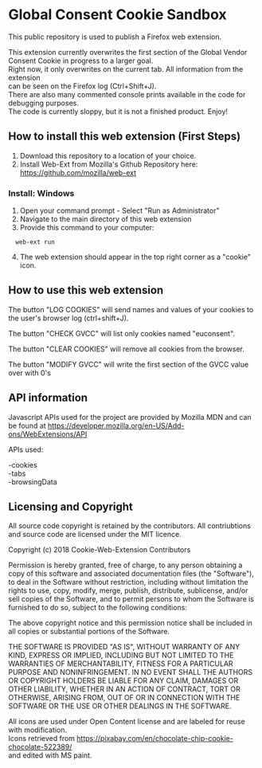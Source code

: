  # Global Consent Cookie Sandbox

 This public repository is used to publish a Firefox web extension.
 
 This extension currently overwrites the first section of the Global Vendor Consent Cookie in progress to a larger goal.<br />
 Right now, it only overwrites on the current tab. All information from the extension<br />
 can be seen on the Firefox log (Ctrl+Shift+J).<br />
 There are also many commented console prints available in the code for debugging purposes.<br />
 The code is currently sloppy, but it is not a finished product. Enjoy!
 
 ## How to install this web extension (First Steps)
 
 1. Download this repository to a location of your choice.
 2. Install Web-Ext from Mozilla's Github Repository here: https://github.com/mozilla/web-ext
 
 ### Install: Windows
 
 1. Open your command prompt - Select "Run as Administrator"
 2. Navigate to the main directory of this web extension
 3. Provide this command to your computer:
 ```
   web-ext run
 ```
 4. The web extension should appear in the top right corner as a "cookie" icon.
 
  ## How to use this web extension
 
 The button "LOG COOKIES" will send names and values of your cookies to the user's browser log (ctrl+shift+J).
 
 The button "CHECK GVCC" will list only cookies named "euconsent".
 
 The button "CLEAR COOKIES" will remove all cookies from the browser.
 
 The button "MODIFY GVCC" will write the first section of the GVCC value over with 0's
 
 ## API information
 
 Javascript APIs used for the project are provided by Mozilla MDN and can be found at https://developer.mozilla.org/en-US/Add-ons/WebExtensions/API
 
 APIs used:
 
 -cookies<br />
 -tabs<br />
 -browsingData
 
 ## Licensing and Copyright
 
 All source code copyright is retained by the contributors. All contriubtions and source code are licensed under the MIT licence. 
 
 Copyright (c) 2018 Cookie-Web-Extension Contributors

 Permission is hereby granted, free of charge, to any person obtaining a copy of this software and associated documentation files (the "Software"), to deal in the Software without restriction, including without limitation the rights to use, copy, modify, merge, publish, distribute, sublicense, and/or sell copies of the Software, and to permit persons to whom the Software is furnished to do so, subject to the following conditions:

 The above copyright notice and this permission notice shall be included in all copies or substantial portions of the Software.

 THE SOFTWARE IS PROVIDED "AS IS", WITHOUT WARRANTY OF ANY KIND, EXPRESS OR IMPLIED, INCLUDING BUT NOT LIMITED TO THE WARRANTIES OF MERCHANTABILITY, FITNESS FOR A PARTICULAR PURPOSE AND NONINFRINGEMENT. IN NO EVENT SHALL THE AUTHORS OR COPYRIGHT HOLDERS BE LIABLE FOR ANY CLAIM, DAMAGES OR OTHER LIABILITY, WHETHER IN AN ACTION OF CONTRACT, TORT OR OTHERWISE, ARISING FROM, OUT OF OR IN CONNECTION WITH THE SOFTWARE OR THE USE OR OTHER DEALINGS IN THE SOFTWARE.
 
 All icons are used under Open Content license and are labeled for reuse with modification. <br />
 Icons retrieved from https://pixabay.com/en/chocolate-chip-cookie-chocolate-522389/ <br />
 and edited with MS paint.
